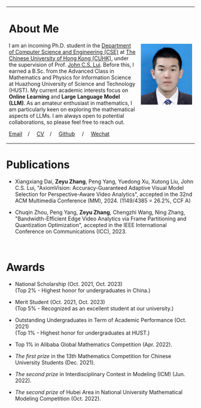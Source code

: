 <table style="border: none; width: 100%;">
<tr style="border: none;">
<td style="width: 70%; vertical-align: top; border: none;">

# About Me

I am an incoming Ph.D. student in the [Department of Computer Science and Engineering (CSE)](https://www.cse.cuhk.edu.hk/) at [The Chinese University of Hong Kong (CUHK)](https://www.cuhk.edu.hk/chinese/index.html), under the supervision of Prof. [John C.S. Lui](https://www.cse.cuhk.edu.hk/~cslui/). Before this, I earned a B.Sc. from the Advanced Class in Mathematics and Physics for Information Science at Huazhong University of Science and Technology (HUST). My current academic interests focus on **Online Learning** and **Large Language Model (LLM)**. As an amateur enthusiast in mathematics, I am particularly keen on exploring the mathematical aspects of LLMs. I am always open to potential collaborations, so please feel free to reach out.


[Email](zeyuzhangzyz@gmail.com)&nbsp;&nbsp;&nbsp;   /  &nbsp;&nbsp;&nbsp;    [CV](resume.pdf)&nbsp;&nbsp;&nbsp;    /    &nbsp;&nbsp;&nbsp; [Github](https://github.com/zeyuzhangzyz)  &nbsp;&nbsp;&nbsp; /  &nbsp;&nbsp;&nbsp; [Wechat](wechat.png)   &nbsp;&nbsp;&nbsp; 

</td>
<td style="width: 30%; vertical-align: middle; text-align: center; border: none;">

<img src="zeyu.png" alt="Your Name" style="width: 100%;"/>

</td>
</tr>
</table>



# Publications 

- Xiangxiang Dai, **Zeyu Zhang**, Peng Yang, Yuedong Xu, Xutong Liu, John C.S. Lui, "AxiomVision: Accuracy-Guaranteed Adaptive Visual Model Selection for Perspective-Aware Video Analytics", accepted in the 32nd ACM Multimedia Conference (MM), 2024. (1149/4385 = 26.2%, CCF A)

- Chuqin Zhou, Peng Yang, **Zeyu Zhang**, Chengzhi Wang, Ning Zhang, "Bandwidth-Efficient Edge Video Analytics via Frame Partitioning and Quantization Optimization", accepted in the IEEE International Conference on Communications (ICC), 2023.

  




​                        

# Awards

- National Scholarship (Oct. 2021, Oct. 2023)  
 (Top 2% - Highest honor for undergraduates in China.)

- Merit Student (Oct. 2021, Oct. 2023)  
  (Top 5% - Recognized as an excellent student at our university.)

- Outstanding Undergraduates in Term of Academic Performance (Oct. 2021)  
  (Top 1% - Highest honor for undergraduates at HUST.)

- Top 1% in Alibaba Global Mathematics Competition (Apr. 2022).

- *The first prize* in the 13th Mathematics Competition for Chinese University Students (Dec. 2021).



- *The second prize* in Interdisciplinary Contest in Modeling (ICM) (Jun. 2022).

- *The second prize* of Hubei Area in National University Mathematical Modeling Competition (Oct. 2022).